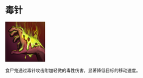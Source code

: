 # 毒针

![](game/resource/flash3/images/spellicons/mjz_lifestealer_poison_sting.png)

食尸鬼通过毒针攻击附加轻微的毒性伤害，显著降低目标的移动速度。

